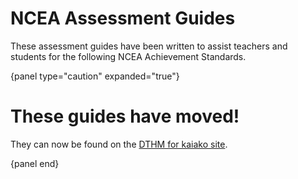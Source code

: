 # NCEA Assessment Guides

These assessment guides have been written to assist teachers and students
for the following NCEA Achievement Standards.

{panel type="caution" expanded="true"}

# These guides have moved!

They can now be found on the [DTHM for kaiako site](https://www.dthm4kaiako.ac.nz/).

{panel end}
